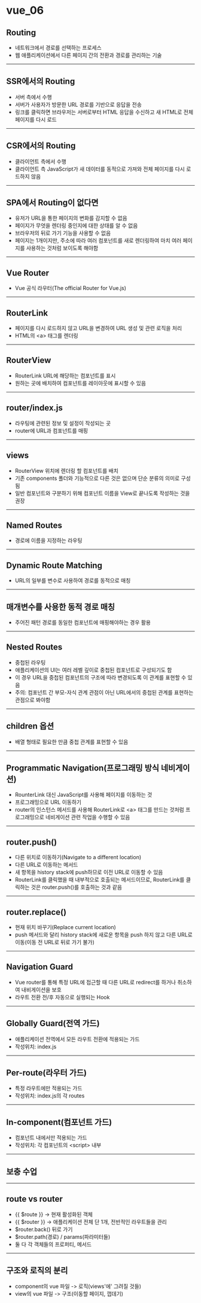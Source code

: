 # vue_06

## Routing
* 네트워크에서 경로를 선택하는 프로세스
* 웹 애플리케이션에서 다른 페이지 간의 전환과 경로를 관리하는 기술

---

## SSR에서의 Routing
* 서버 측에서 수행
* 서버가 사용자가 방문한 URL 경로를 기반으로 응답을 전송
* 링크를 클릭하면 브라우저는 서버로부터 HTML 응답을 수신하고 새 HTML로 전체 페이지를 다시 로드

---

## CSR에서의 Routing
* 클라이언트 측에서 수행
* 클라이언트 측 JavaScript가 새 데이터를 동적으로 가져와 전체 페이지를 다시 로드하지 않음

---

## SPA에서 Routing이 없다면
* 유저가 URL을 통한 페이지의 변화를 감지할 수 없음
* 페이지가 무엇을 렌더링 중인지에 대한 상태를 알 수 없음
* 브라우저의 뒤로 가기 기능을 사용할 수 없음
* 페이지는 1개이지만, 주소에 따라 여러 컴포넌트를 새로 렌더링하여 마치 여러 페이지를 사용하는 것처럼 보이도록 해야함

---

## Vue Router
* Vue 공식 라우터(The official Router for Vue.js)

---

## RouterLink
* 페이지를 다시 로드하지 않고 URL을 변경하여 URL 생성 및 관련 로직을 처리
* HTML의 \<a> 태그를 렌더링

---

## RouterView
* RouterLink URL에 해당하는 컴포넌트를 표시
* 원하는 곳에 배치하여 컴포넌트를 레이아웃에 표시할 수 있음

---

## router/index.js
* 라우팅에 관련된 정보 및 설정이 작성되는 곳
* router에 URL과 컴포넌트를 매핑

---

## views
* RouterView 위치에 렌더링 할 컴포넌트를 배치
* 기존 components 폴더와 기능적으로 다른 것은 없으며 단순 분류의 의미로 구성됨
* 일반 컴포넌트와 구분하기 위해 컴포넌트 이름을 View로 끝나도록 작성하는 것을 권장

---

## Named Routes
* 경로에 이름을 지정하는 라우팅

---

## Dynamic Route Matching
* URL의 일부를 변수로 사용하여 경로를 동적으로 매칭

---

## 매개변수를 사용한 동적 경로 매칭
* 주어진 패턴 경로를 동일한 컴포넌트에 매핑해야하는 경우 활용

---

## Nested Routes
* 중첩된 라우팅
* 애플리케이션의 UI는 여러 레벨 깊이로 중첩된 컴포넌트로 구성되기도 함
* 이 경우 URL을 중첩된 컴포넌트의 구조에 따라 변경되도록 이 관계를 표현할 수 있음
* 주의: 컴포넌트 간 부모-자식 관계 관점이 아닌 URL에서의 중첩된 관계를 표현하는 관점으로 봐야함
---

## children 옵션
* 배열 형태로 필요한 만큼 중첩 관계를 표현할 수 있음

---

## Programmatic Navigation(프로그래밍 방식 네비게이션)
* RounterLink 대신 JavaScript를 사용해 페이지를 이동하는 것
* 프로그래밍으로 URL 이동하기
* router의 인스턴스 메서드를 사용해 RouterLink로 \<a> 태그를 만드는 것처럼 프로그래밍으로 네비게이션 관련 작업을 수행할 수 있음

---


## router.push()
* 다른 위치로 이동하기(Navigate to a different location)
* 다른 URL로 이동하는 메서드
* 새 항목을 history stack에 push하므로 이전 URL로 이동할 수 있음
* RouterLink를 클릭했을 때 내부적으로 호출되는 메서드이므로, RouterLink를 클릭하는 것은 router.push()를 호출하는 것과 같음

---

## router.replace()
* 현재 위치 바꾸기(Replace current location)
* push 메서드와 달리 history stack에 새로운 항목을 push 하지 않고 다른 URL로 이동(이동 전 URL로 뒤로 가기 불가)

---

## Navigation Guard
* Vue router를 통해 특정 URL에 접근할 때 다른 URL로 redirect를 하거나 취소하여 내비게이션을 보호
* 라우트 전환 전/후 자동으로 실행되는 Hook

---

## Globally Guard(전역 가드)
* 애플리케이션 전역에서 모든 라우트 전환에 적용되는 가드
* 작성위치: index.js

---

## Per-route(라우터 가드)
* 특정 라우트에만 적용되는 가드
* 작성위치: index.js의 각 routes

---

## In-component(컴포넌트 가드)
* 컴포넌트 내에서만 적용되는 가드
* 작성위치: 각 컴포넌트의 \<script> 내부

---


## 보충 수업

---

## route vs router 
* {{ $route }} -> 현재 활성화된 객체
* {{ $router }} -> 애플리케이션 전체 단 1개, 전반적인 라우트들을 관리
* $router.back() 뒤로 가기
* $router.path(경로) / params(파라미터들)
* 둘 다 각 객체들의 프로퍼티, 메서드
---

## 구조와 로직의 분리
* component의 vue 파일 -> 로직(views'에' 그려질 것들)
* view의 vue 파일 -> 구조(이동할 페이지, 껍데기)